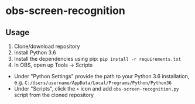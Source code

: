 # obs-screen-recognition

## Usage
1. Clone/download repository
2. Install Python 3.6
3. Install the dependencies using pip: `pip install -r requirements.txt`
4. In OBS, open up Tools -> Scripts
 - Under "Python Settings" provide the path to your Python 3.6 installation, e.g. `C:/Users/username/AppData/Local/Programs/Python/Python36`
 - Under "Scripts", click the `+` icon and add `obs-screen-recognition.py` script from the cloned repository
 